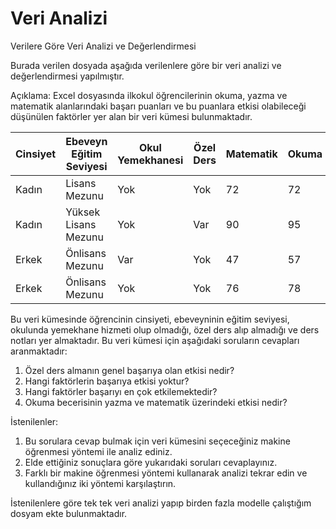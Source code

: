 # Veri Analizi
Verilere Göre Veri Analizi ve Değerlendirmesi

Burada verilen dosyada aşağıda verilenlere göre bir veri analizi ve değerlendirmesi yapılmıştır.

Açıklama: Excel dosyasında ilkokul öğrencilerinin okuma, yazma ve matematik alanlarındaki başarı
puanları ve bu puanlara etkisi olabileceği düşünülen faktörler yer alan bir veri kümesi bulunmaktadır.

| Cinsiyet | Ebeveyn Eğitim Seviyesi | Okul Yemekhanesi | Özel Ders | Matematik | Okuma | Yazma |
|---|---|---|---|---|---|---|
| Kadın    | Lisans Mezunu         | Yok              | Yok       | 72        | 72    | 74    |
| Kadın    | Yüksek Lisans Mezunu  | Yok              | Var       | 90        | 95    | 93    |
| Erkek    | Önlisans Mezunu       | Var              | Yok       | 47        | 57    | 44    |
| Erkek    | Önlisans Mezunu       | Yok              | Yok       | 76        | 78    | 75    |

Bu veri kümesinde öğrencinin cinsiyeti, ebeveyninin eğitim seviyesi, okulunda yemekhane hizmeti olup
olmadığı, özel ders alıp almadığı ve ders notları yer almaktadır. Bu veri kümesi için aşağıdaki soruların
cevapları aranmaktadır:

1. Özel ders almanın genel başarıya olan etkisi nedir?
2. Hangi faktörlerin başarıya etkisi yoktur?
3. Hangi faktörler başarıyı en çok etkilemektedir?
4. Okuma becerisinin yazma ve matematik üzerindeki etkisi nedir?

İstenilenler:

1. Bu sorulara cevap bulmak için veri kümesini seçeceğiniz makine öğrenmesi yöntemi ile analiz ediniz. 
2. Elde ettiğiniz sonuçlara göre yukarıdaki soruları cevaplayınız. 
3. Farklı bir makine öğrenmesi yöntemi kullanarak analizi tekrar edin ve kullandığınız iki yöntemi
karşılaştırın.

İstenilenlere göre tek tek veri analizi yapıp birden fazla modelle çalıştığım dosyam ekte bulunmaktadır.
